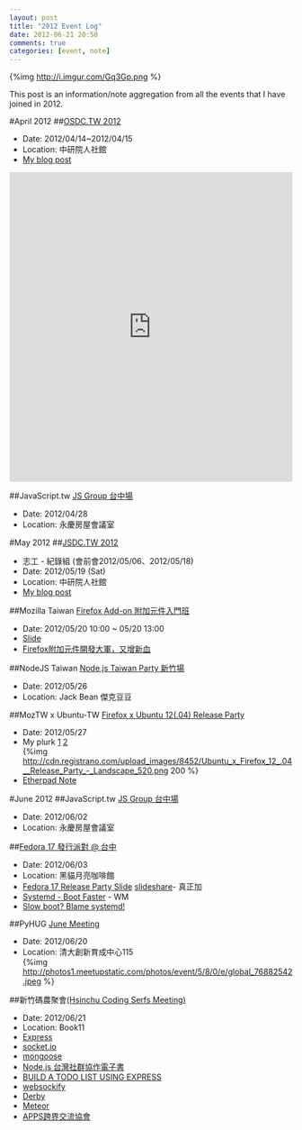 ```yaml
---
layout: post
title: "2012 Event Log"
date: 2012-06-21 20:50
comments: true
categories: [event, note]
---
```

{%img http://i.imgur.com/Gq3Gp.png %}

This post is an information/note aggregation from all the events that I have joined in 2012.
<!--more-->

#April 2012
##[OSDC.TW 2012](http://osdc.tw)
*   Date: 2012/04/14~2012/04/15
*   Location: 中研院人社館
*   [My blog post](/blog/2012/04/17/osdc-2012-impressions/)
<iframe class="imgur-album" width="100%" height="550" frameborder="0" src="http://imgur.com/a/vuaRA/embed"></iframe>

##JavaScript.tw [JS Group 台中場](http://registrano.com/events/jstw-tc-20120428)
*   Date: 2012/04/28
*   Location: 永慶房屋會議室





#May 2012
##[JSDC.TW 2012](http://jsdc.tw/2012/)
*   志工 - 紀錄組 (會前會2012/05/06、2012/05/18)
*   Date: 2012/05/19 (Sat)
*   Location: 中研院人社館
*   [My blog post](/blog/2012/05/29/jsdc-gaia-keynote-transcript/)



##Mozilla Taiwan [Firefox Add-on 附加元件入門班](http://registrano.com/events/mozilla-addon-workshop)
*   Date: 2012/05/20 10:00 ~ 05/20 13:00
*   [Slide](http://littleb.tc/slides/2012/mozilla-tw/addon-sdk.html)
*   [Firefox附加元件開發大軍，又增新血](http://blog.mozilla.com.tw/posts/528/firefox-%E9%99%84%E5%8A%A0%E5%85%83%E4%BB%B6%E9%96%8B%E7%99%BC%E5%A4%A7%E8%BB%8D%EF%BC%8C%E5%8F%88%E5%A2%9E%E6%96%B0%E8%A1%80%EF%BC%81)

##NodeJS Taiwan [Node.js Taiwan Party 新竹場](http://registrano.com/events/a490b5)
*   Date: 2012/05/26
*   Location: Jack Bean 傑克豆豆

##MozTW x Ubuntu-TW [Firefox x Ubuntu 12(.04) Release Party](http://registrano.com/events/fxu12rp)
*   Date: 2012/05/27
*   My plurk [1](http://www.plurk.com/p/ghi116) [2](http://www.plurk.com/p/ghsykd)  
{%img http://cdn.registrano.com/upload_images/8452/Ubuntu_x_Firefox_12_.04__Release_Party_-_Landscape_520.png 200 %}
*   [Etherpad Note](https://etherpad.mozilla.org/furp-slide)


#June 2012
##JavaScript.tw [JS Group 台中場](http://registrano.com/events/jstw-tc-20120428)
*   Date: 2012/06/02
*   Location: 永慶房屋會議室

##[Fedora 17 發行派對 @ 台中](http://registrano.com/events/8c4b43)
*   Date: 2012/06/03
*   Location: 黑貓月亮咖啡館
*   [Fedora 17 Release Party Slide](https://docs.google.com/open?id=0B2o5fiqQwyn-Zjh4bkh2UU5aR0E) [slideshare](http://www.slideshare.net/Chengchiatseng/fedora-17-release-party)- 真正加
*   [Systemd - Boot Faster](http://fedora.linux.org.tw/systemd/template.html) - WM
*   [Slow boot? Blame systemd!](http://www.dedoimedo.com/computers/systemd-blame.html)

##PyHUG [June Meeting](http://www.meetup.com/pythonhug/events/61065022/)
*   Date: 2012/06/20
*   Location: 清大創新育成中心115  
{%img http://photos1.meetupstatic.com/photos/event/5/8/0/e/global_76882542.jpeg %}

##新竹碼農聚會[(Hsinchu Coding Serfs Meeting)](http://registrano.com/events/c1c1cb)
*   Date: 2012/06/21
*   Location: Book11
*   [Express](http://expressjs.com/guide.html)
*   [socket.io](http://socket.io/)
*   [mongoose](http://www.mongoose.com/)
*   [Node.js 台灣社群協作電子書](http://book.nodejs.tw/)
*   [BUILD A TODO LIST USING EXPRESS](http://nodejs.tw/post/24896137291/build-a-todo-list-using-express-node-js-taiwan-party)
*   [websockify](https://github.com/kanaka/websockify)
*   [Derby](http://derbyjs.com/)
*   [Meteor](http://docs.meteor.com/#quickstart)
*   [APPS跨界交流協會](http://www.xapps.tw)






